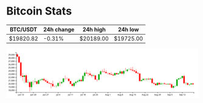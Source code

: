 # Bitcoin Stats

BTC/USDT|24h change|24h high|24h low|
|---|---|---|---|
|$19820.82|-0.31%|$20189.00|$19725.00|

<img src="./chart.svg">
